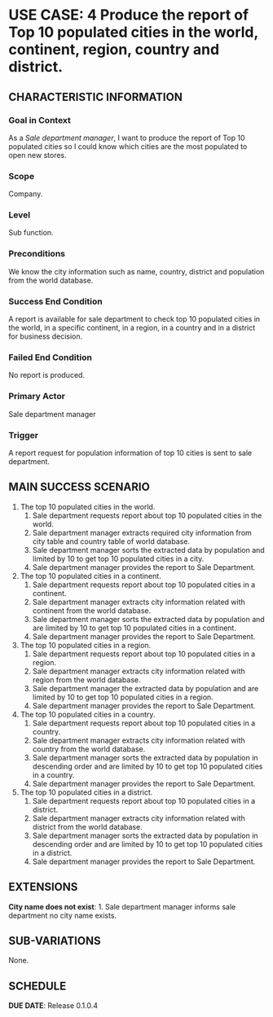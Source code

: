 # USE CASE: 4 Produce the report of Top 10 populated cities in the world, continent, region, country and district.

## CHARACTERISTIC INFORMATION

### Goal in Context

As a *Sale department manager*, I want to produce the report of Top 10 populated cities so I could know which cities are the most populated to open new stores. 
### Scope

Company.

### Level

Sub function.

### Preconditions

We know the city information such as name, country, district and population from the world database. 

### Success End Condition

A report is available for sale department to check top 10 populated cities in the world, in a specific continent, in a region, in a country and in a district for business decision.

### Failed End Condition

No report is produced.

### Primary Actor

Sale department manager

### Trigger

A report request for population information of top 10 cities is sent to sale department.

## MAIN SUCCESS SCENARIO

1. The top 10 populated cities in the world.
   1. Sale department requests report about top 10 populated cities in the world.
   2. Sale department manager extracts required city information from city table and country table of world database.
   3. Sale department manager sorts the extracted data by population and limited by 10 to get top 10 populated cities in a city.
   4. Sale department manager provides the report to Sale Department.
2. The top 10 populated cities in a continent.
   1. Sale department requests report about top 10 populated cities in a continent.
   2. Sale department manager extracts city information related with continent from the world database.
   3. Sale department manager sorts the extracted data by population and are limited by 10 to get top 10 populated cities in a continent.
   4. Sale department manager provides the report to Sale Department.
3. The top 10 populated cities in a region.
   1. Sale department requests report about top 10 populated cities in a region.
   2. Sale department manager extracts city information related with region from the world database.
   3. Sale department manager the extracted data by population and are limited by 10 to get top 10 populated cities in a region.
   4. Sale department manager provides the report to Sale Department.
4. The top 10 populated cities in a country.
   1. Sale department requests report about top 10 populated cities in a country.
   2. Sale department manager extracts city information related with country from the world database.
   3. Sale department manager sorts the extracted data by population in descending order and are limited by 10 to get top 10 populated cities in a country.
   4. Sale department manager provides the report to Sale Department.
5. The top 10 populated cities in a district.
   1. Sale department requests report about top 10 populated cities in a district.
   2. Sale department manager extracts city information related with district from the world database.
   3. Sale department manager sorts the extracted data by population in descending order and are limited by 10 to get top 10 populated cities in a district.
   4. Sale department manager provides the report to Sale Department.


## EXTENSIONS

**City name does not exist**:
    1. Sale department manager informs sale department no city name exists.

## SUB-VARIATIONS

None.

## SCHEDULE

**DUE DATE**: Release 0.1.0.4